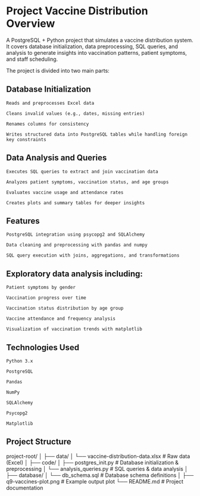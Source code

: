 # Project Vaccine Distribution Overview

A PostgreSQL + Python project that simulates a vaccine distribution system.
It covers database initialization, data preprocessing, SQL queries, and analysis to generate insights into vaccination patterns, patient symptoms, and staff scheduling.

The project is divided into two main parts:

## Database Initialization

    Reads and preprocesses Excel data
    
    Cleans invalid values (e.g., dates, missing entries)
    
    Renames columns for consistency
    
    Writes structured data into PostgreSQL tables while handling foreign key constraints

## Data Analysis and Queries

    Executes SQL queries to extract and join vaccination data
    
    Analyzes patient symptoms, vaccination status, and age groups
    
    Evaluates vaccine usage and attendance rates
    
    Creates plots and summary tables for deeper insights

## Features

    PostgreSQL integration using psycopg2 and SQLAlchemy
    
    Data cleaning and preprocessing with pandas and numpy
    
    SQL query execution with joins, aggregations, and transformations

## Exploratory data analysis including:

    Patient symptoms by gender
    
    Vaccination progress over time
    
    Vaccination status distribution by age group
    
    Vaccine attendance and frequency analysis
    
    Visualization of vaccination trends with matplotlib

## Technologies Used

    Python 3.x
    
    PostgreSQL
    
    Pandas
    
    NumPy
    
    SQLAlchemy
    
    Psycopg2
    
    Matplotlib

## Project Structure
project-root/
│
├── data/
│   └── vaccine-distribution-data.xlsx     # Raw data (Excel)
│
├── code/
│   ├── postgres_init.py                   # Database initialization & preprocessing
│   └── analysis_queries.py                # SQL queries & data analysis
│
├── database/
│   └── db_schema.sql                      # Database schema definitions
│
├── q9-vaccines-plot.png                   # Example output plot
└── README.md                              # Project documentation
